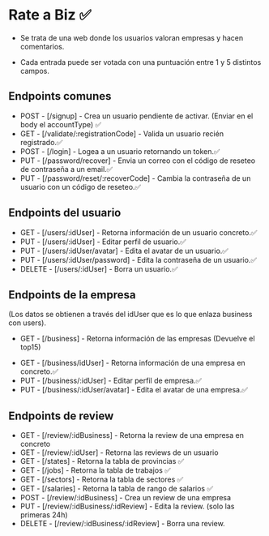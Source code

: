 # Rate a Biz ✅

-   Se trata de una web donde los usuarios valoran empresas y hacen comentarios.

-   Cada entrada puede ser votada con una puntuación entre 1 y 5 distintos campos.

## Endpoints comunes

-   POST - [/signup] - Crea un usuario pendiente de activar. (Enviar en el body el accountType) ✅
-   GET - [/validate/:registrationCode] - Valida un usuario recién registrado.✅
-   POST - [/login] - Logea a un usuario retornando un token.✅
-   PUT - [/password/recover] - Envia un correo con el código de reseteo de contraseña a un email.✅
-   PUT - [/password/reset/:recoverCode] - Cambia la contraseña de un usuario con un código de reseteo.✅

## Endpoints del usuario

-   GET - [/users/:idUser] - Retorna información de un usuario concreto.✅
-   PUT - [/users/:idUser] - Editar perfil de usuario.✅
-   PUT - [/users/:idUser/avatar] - Edita el avatar de un usuario.✅
-   PUT - [/users/:idUser/password] - Edita la contraseña de un usuario.✅
-   DELETE - [/users/:idUser] - Borra un usuario.✅

## Endpoints de la empresa

(Los datos se obtienen a través del idUser que es lo que enlaza business con users).

-   GET - [/business] - Retorna información de las empresas (Devuelve el top15)
<!-- -   GET - [/business/search] - Buscador -->
-   GET - [/business/idUser] - Retorna información de una empresa en concreto.✅
-   PUT - [/business/:idUser] - Editar perfil de empresa.✅
-   PUT - [/business/:idUser/avatar] - Edita el avatar de una empresa.✅

## Endpoints de review

-   GET - [/review/:idBusiness] - Retorna la review de una empresa en concreto
-   GET - [/review/:idUser] - Retorna las reviews de un usuario
-   GET - [/states] - Retorna la tabla de provincias ✅
-   GET - [/jobs] - Retorna la tabla de trabajos ✅
-   GET - [/sectors] - Retorna la tabla de sectores ✅
-   GET - [/salaries] - Retorna la tabla de rango de salarios ✅
-   POST - [/review/:idBusiness] - Crea un review de una empresa
-   PUT - [/review/:idBusiness/:idReview] - Edita la review. (solo las primeras 24h)
-   DELETE - [/review/:idBusiness/:idReview] - Borra una review.
